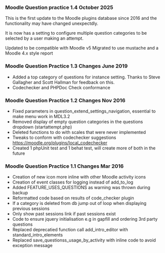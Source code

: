 ### Moodle Question practice 1.4 October 2025

This is the first update to the Moodle plugins database since 2016 and the functionality may have changed unexpectdly.

It is now has a setting to configure multiple question categories to be selected by a user making an attempt.

Updated to be compatible with Moodle v5 Migrated to use mustache and a Moodle 4.x style report

### Moodle Question Practice 1.3 Changes June 2019
- Added a top category of questions for instance setting. Thanks to Steve Gallagher and Scott Hallman for feedback on this.
- Codechecker and PHPDoc Check conformance

### Moodle Question Practice 1.2 Changes Nov 2016
 - Fixed parameters in question_extend_settings_navigation, essential to make menu work in MDL3.2
 - Removed display of empty question categories in the questions dropdown (startattempt.php)
 - Deleted functions to do with scales that were never implemented
 - Tweaks to conform with codechecker suggestions https://moodle.org/plugins/local_codechecker
 - Created 1 phpUnit test and 1 behat test, will create more of both in the future


### Moodle Question Practice 1.1 Changes Mar 2016
- Creation of new icon more inline with other Moodle activity icons
- Creation of event classes for logging instead of add_to_log
- Added FEATURE_USES_QUESTIONS as warning was thrown during backup
- Reformatted code based on results of code_checker plugin
- If a category is deleted from db jump out of loop when displaying previous sessions
- Only show past sessions link if past sessions exist
- Code to ensure jquery initialisation e.g in gapfill and ordering 3rd party questions
- Replaced deprecatied function call add_intro_editor with standard_intro_elements
- Replaced save_questionss_usage_by_activity with inline code to avoid exception message






